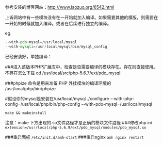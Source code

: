 参考安装的博客网站：http://www.laozuo.org/6542.html

上诉网站中有一些模块没有在一开始就加入编译。如果需要其他的模版，则需要在一开始的时候就加入编译。或者在后续进行独立的编译。

eg.
```php
--with-pdo-mysql=/usr/local/mysql
--with-mysqli=/usr/local/mysql/bin/mysql_config
```

已经安装好，单独编译：

###进入该版本PHP扩展库中，检查是否需要编译的模块存在。存在则直接使用。不存在怎么下载
cd /usr/local/src/php-5.6.7/ext/pdo_mysql  

###phpize 命令是用来准备 PHP 外挂模块的编译环境的
/usr/local/php/bin/phpize

#假设你的mysql是安装在/usr/local/mysql
./configure --with-php-config=/usr/local/php/bin/php-config --with-pdo-mysql=/usr/local/mysql

`make && makeinstall`

注意：make 下方出现的.so文件路径才是正确的模块文件路径
###修改php.ini
`extension=/usr/local/php-5.6.9/ext/pdo_mysql/modules/pdo_mysql.so`

###重启面板
`/etc/init.d/amh-start`
###重启nginx
`amh nginx restart`
